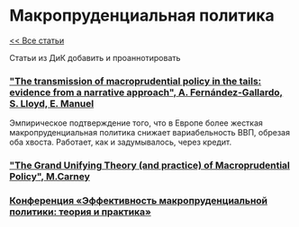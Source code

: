 # Макропруденциальная политика

[<< Все статьи](../README.md)

Статьи из ДиК добавить и проаннотировать

### ["The transmission of macroprudential policy in the tails: evidence from a narrative approach", А. Fernández-Gallardo, S. Lloyd, E. Manuel](https://www.bankofengland.co.uk/working-paper/2023/the-transmission-of-macroprudential-policy-in-the-tails-evidence-from-a-narrative-approach)

Эмпирическое подтверждение того, что в Европе более жесткая макропруденциальная политика снижает вариабельность ВВП, обрезая оба хвоста. Работает, как и задумывалось, через кредит.


### ["The Grand Unifying Theory (and practice) of Macroprudential Policy", M.Carney](https://www.bankofengland.co.uk/speech/2020/mark-carney-speech-at-university-college-london)


### [Конференция «Эффективность макропруденциальной политики: теория и практика»](https://cbr.ru/about_br/activity/030719/#highlight=%D0%BC%D0%B0%D0%BA%D1%80%D0%BE%D0%BF%D1%80%D1%83%D0%B4%D0%B5%D0%BD%D1%86%D0%B8%D0%B0%D0%BB%D1%8C%D0%BD%D0%BE%D0%B9%7C%D0%BC%D0%B0%D0%BA%D1%80%D0%BE%D0%BF%D1%80%D1%83%D0%B4%D0%B5%D0%BD%D1%86%D0%B8%D0%B0%D0%BB%D1%8C%D0%BD%D0%B0%D1%8F)





